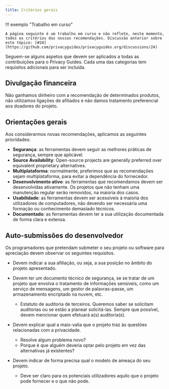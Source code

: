 ```yaml
---
title: Critérios gerais
---
```


!!! exemplo "Trabalho em curso"

    A página seguinte é um trabalho em curso e não reflete, neste momento, todos os critérios das nossas recomendações. Discussão anterior sobre este tópico: [#24](https://github.com/privacyguides/privacyguides.org/discussions/24)

Seguem-se alguns aspetos que devem ser aplicados a todas as contribuições para o Privacy Guides. Cada uma das categorias tem requisitos adicionais para ser incluída.

## Divulgação financeira

Não ganhamos dinheiro com a recomendação de determinados produtos, não utilizamos ligações de afiliados e não damos tratamento preferencial aos doadores do projeto.

## Orientações gerais

Aos considerarmos novas recomendações, aplicamos as seguintes prioridades:

- **Segurança**: as ferramentas devem seguir as melhores práticas de segurança, sempre que aplicável.
- **Source Availability**: Open-source projects are generally preferred over equivalent proprietary alternatives.
- **Multiplataforma**: normalmente, preferimos que as recomendações sejam multiplataforma, para evitar a dependência do fornecedor.
- **Desenvolvimento ativo**: as ferramentas que recomendamos devem ser desenvolvidas ativamente. Os projetos que não tenham uma manutenção regular serão removidos, na maioria dos casos.
- **Usabilidade**: as ferramentas devem ser acessíveis à maioria dos utilizadores de computadores, não devendo ser necessária uma formação ou conhecimento demasiado técnicos.
- **Documentado**: as ferramentas devem ter a sua utilização documentada de forma clara e extensa.

## Auto-submissões do desenvolvedor

Os programadores que pretendam submeter o seu projeto ou software para apreciação devem observar os seguintes requisitos.

- Devem indicar a sua afiliação, ou seja, a sua posição no âmbito do projeto apresentado.

- Devem ter um documento técnico de segurança, se se tratar de um projeto que envolva o tratamento de informações sensíveis, como um serviço de mensagens, um gestor de palavras-passe, um armazenamento encriptado na nuvem, etc.
    - Estatuto de auditoria de terceiros. Queremos saber se solicitam auditorias ou se estão a planear solicitá-las. Sempre que possível, devem mencionar quem efetuará a(s) auditoria(s).

- Devem explicar qual a mais-valia que o projeto traz às questões relacionadas com a privacidade.
    - Resolve algum problema novo?
    - Porque é que alguém deveria optar pelo projeto em vez das alternativas já existentes?

- Devem indicar de forma precisa qual o modelo de ameaça do seu projeto.
    - Deve ser claro para os potenciais utilizadores aquilo que o projeto pode fornecer e o que não pode.
